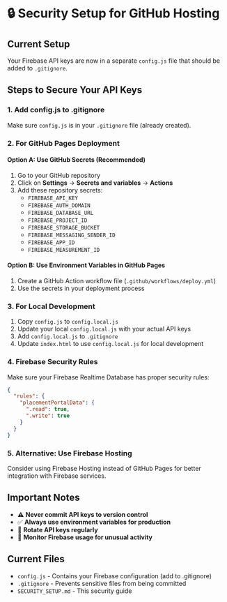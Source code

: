 # 🔒 Security Setup for GitHub Hosting

## Current Setup
Your Firebase API keys are now in a separate `config.js` file that should be added to `.gitignore`.

## Steps to Secure Your API Keys

### 1. Add config.js to .gitignore
Make sure `config.js` is in your `.gitignore` file (already created).

### 2. For GitHub Pages Deployment

#### Option A: Use GitHub Secrets (Recommended)
1. Go to your GitHub repository
2. Click on **Settings** → **Secrets and variables** → **Actions**
3. Add these repository secrets:
   - `FIREBASE_API_KEY`
   - `FIREBASE_AUTH_DOMAIN`
   - `FIREBASE_DATABASE_URL`
   - `FIREBASE_PROJECT_ID`
   - `FIREBASE_STORAGE_BUCKET`
   - `FIREBASE_MESSAGING_SENDER_ID`
   - `FIREBASE_APP_ID`
   - `FIREBASE_MEASUREMENT_ID`

#### Option B: Use Environment Variables in GitHub Pages
1. Create a GitHub Action workflow file (`.github/workflows/deploy.yml`)
2. Use the secrets in your deployment process

### 3. For Local Development
1. Copy `config.js` to `config.local.js`
2. Update your local `config.local.js` with your actual API keys
3. Add `config.local.js` to `.gitignore`
4. Update `index.html` to use `config.local.js` for local development

### 4. Firebase Security Rules
Make sure your Firebase Realtime Database has proper security rules:

```json
{
  "rules": {
    "placementPortalData": {
      ".read": true,
      ".write": true
    }
  }
}
```

### 5. Alternative: Use Firebase Hosting
Consider using Firebase Hosting instead of GitHub Pages for better integration with Firebase services.

## Important Notes
- ⚠️ **Never commit API keys to version control**
- ✅ **Always use environment variables for production**
- 🔄 **Rotate API keys regularly**
- 📝 **Monitor Firebase usage for unusual activity**

## Current Files
- `config.js` - Contains your Firebase configuration (add to .gitignore)
- `.gitignore` - Prevents sensitive files from being committed
- `SECURITY_SETUP.md` - This security guide
